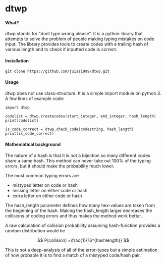 # dtwp

#### What? 

dtwp stands for "dont type wrong please". It is a python library that attempts to solve the problem of people making typing mistakes on code input. The library provides tools to create codes with a trailing hash of various length and to check if inputted code is correct.

#### Installation

    git clone https://github.com/juissi999/dtwp.git


#### Usage

dtwp does not use class-structure. It is a simple import module on python 3.
A few lines of example code:

    import dtwp
    
    codelist = dtwp.createcodes(start_integer, end_integer, hash_length)
    print(codelist)
    
    is_code_correct = dtwp.check_code(codestring, hash_length)
    print(is_code_correct)

#### Mathematical background

The nature of a hash is that it is not a bijection so many different codes share a same hash. This method can never take out 100% of the typing errors, but it should make the probability much lower.

The most common typing errors are

- mistyped letter on code or hash
- missing letter on either code or hash
- extra letter on either code or hash

The hash_length parameter defines how many hex-values are taken from the beginning of the hash. Making the hash_length larger decreases the collisions of coding errors and thus makes the method work better.

A raw calculation of collision probability assuming hash-function provides a random distribution would be


$$
P(collision) =\frac{1}{16^{hashlength}}
$$


This is not a deep-analysis of all of the error-types but a simple estimation of how probable it is to find a match of a mistyped code/hash pair.